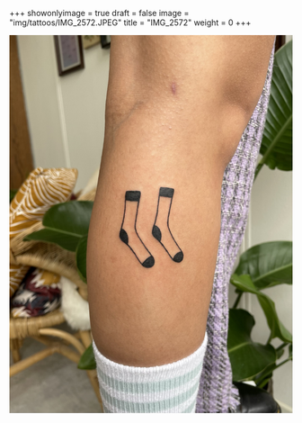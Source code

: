 +++
showonlyimage = true
draft = false
image = "img/tattoos/IMG_2572.JPEG"
title = "IMG_2572"
weight = 0
+++

![image](/img/tattoos/IMG_2572.JPEG)
